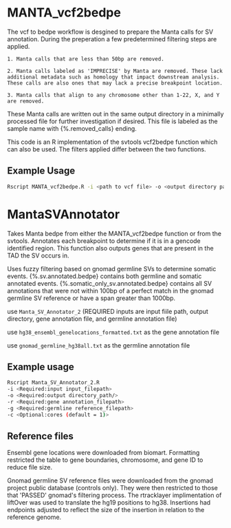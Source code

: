 # MANTA_vcf2bedpe

The vcf to bedpe workflow is desgined to prepare the Manta calls for SV annotation. During the preperation a few predetermined filtering steps are applied.
	
	1. Manta calls that are less than 50bp are removed. 
	
	2. Manta calls labeled as 'IMPRECISE' by Manta are removed. These lack additional metadata such as homology that impact downstream analysis. These calls are also ones that may lack a precise breakpoint location.
	
	3. Manta calls that align to any chromosome other than 1-22, X, and Y are removed. 

These Manta calls are written out in the same output directory in a minimally processed file for further investigation if desired. This file is labeled as the sample name with {%.removed_calls} ending.

This code is an R implementation of the svtools vcf2bedpe function which can also be used. The filters applied differ between the two functions.

## Example Usage
```bash
Rscript MANTA_vcf2bedpe.R -i <path to vcf file> -o <output directory path>
```


# MantaSVAnnotator
Takes Manta bedpe from either the MANTA_vcf2bedpe function or from the svtools. Annotates each breakpoint to determine if it is in a gencode identified region. 
This function also outputs genes that are present in the TAD the SV occurs in.

Uses fuzzy filtering based on gnomad germline SVs to determine somatic events. {%.sv.annotated.bedpe} contains both germline and somatic annotated events.  {%.somatic_only_sv.annotated.bedpe} contains all SV annotations that were not within 100bp of a perfect match in the gnomad germline SV reference or have a span greater than 1000bp.

use `Manta_SV_Annotator_2` (REQUIRED inputs are input fiile path, output directory, gene annotation file, and germline annotation file)

use `hg38_ensembl_genelocations_formatted.txt` as the gene annotation file

use `gnomad_germline_hg38all.txt` as the germline annotation file

## Example usage

```bash
Rscript Manta_SV_Annotator_2.R 
-i <Required:input input_filepath> 
-o <Required:output directory_path/> 
-r <Required:gene annotation_filepath> 
-g <Required:germline reference_filepath> 
-c <Optional:cores (default = 1)>
```

## Reference files 
Ensembl gene locations were downloaded from biomart. Formatting restricted the table to gene boundaries, chromosome, and gene ID to reduce file size. 

Gnomad germline SV reference files were downloaded from the gnomad project public database (controls only). They were then restricted to those that 'PASSED' gnomad's filtering process. The rtracklayer implimentation of liftOver was used to translate the hg19 positions to hg38. Insertions had endpoints adjusted to reflect the size of the insertion in relation to the reference genome.
